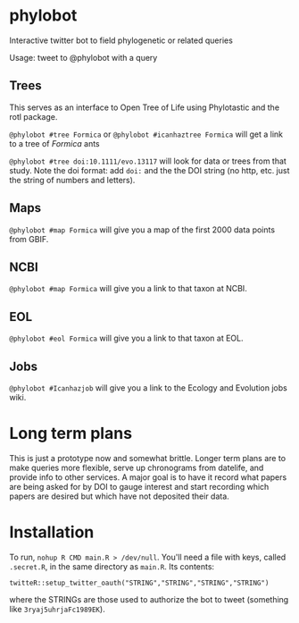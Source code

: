 # phylobot
Interactive twitter bot to field phylogenetic or related queries

Usage: tweet to @phylobot with a query

## Trees

This serves as an interface to Open Tree of Life using Phylotastic and the rotl package.

`@phylobot #tree Formica` or `@phylobot #icanhaztree Formica` will get a link to a tree of *Formica* ants

`@phylobot #tree doi:10.1111/evo.13117` will look for data or trees from that study. Note the doi format: add `doi:` and the the DOI string (no http, etc. just the string of numbers and letters).

## Maps

`@phylobot #map Formica` will give you a map of the first 2000 data points from GBIF.

## NCBI

`@phylobot #map Formica` will give you a link to that taxon at NCBI.

## EOL

`@phylobot #eol Formica` will give you a link to that taxon at EOL.

## Jobs

`@phylobot #Icanhazjob` will give you a link to the Ecology and Evolution jobs wiki.

# Long term plans

This is just a prototype now and somewhat brittle. Longer term plans are to make queries more flexible, serve up chronograms from datelife, and provide info to other services. A major goal is to have it record what papers are being asked for by DOI to gauge interest and start recording which papers are desired but which have not deposited their data.

# Installation

To run, `nohup R CMD main.R > /dev/null`. You'll need a file with keys, called `.secret.R`, in the same directory as `main.R`. Its contents:

```
twitteR::setup_twitter_oauth("STRING","STRING","STRING","STRING")
```

where the STRINGs are those used to authorize the bot to tweet (something like `3ryaj5uhrjaFc1989EK`).
